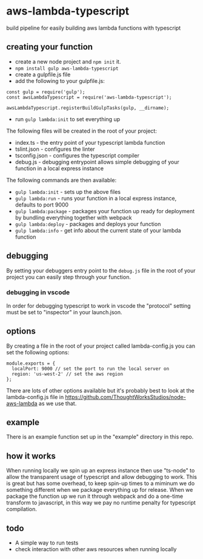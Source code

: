 # aws-lambda-typescript
build pipeline for easily building aws lambda functions with typescript

## creating your function

* create a new node project and `npm init` it.
* `npm install gulp aws-lambda-typescript`
* create a gulpfile.js file
* add the following to your gulpfile.js:

```
const gulp = require('gulp');
const awsLambdaTypescript = require('aws-lambda-typescript');

awsLambdaTypescript.registerBuildGulpTasks(gulp, __dirname);
```

* run `gulp lambda:init` to set everything up

The following files will be created in the root of your project:

* index.ts - the entry point of your typescript lambda function
* tslint.json - configures the linter
* tsconfig.json - configures the typescript compiler
* debug.js - debugging entrypoint allows simple debugging of your function in a local express instance

The following commands are then available:

* `gulp lambda:init` - sets up the above files
* `gulp lambda:run` - runs your function in a local express instance, defaults to port 9000
* `gulp lambda:package` - packages your function up ready for deployment by bundling everything together with webpack
* `gulp lambda:deploy` - packages and deploys your function
* `gulp lambda:info` - get info about the current state of your lambda function

## debugging

By setting your debuggers entry point to the `debug.js` file in the root of your project you can easily step through your function.

### debugging in vscode

In order for debugging typescript to work in vscode the "protocol" setting must be set to "inspector" in your launch.json.

## options 

By creating a file in the root of your project called lambda-config.js you can set the following options:

```
module.exports = {
  localPort: 9000 // set the port to run the local server on
  region: 'us-west-2' // set the aws region
};
```

There are lots of other options available but it's probably best to look at the lambda-config.js file in https://github.com/ThoughtWorksStudios/node-aws-lambda as we use that.

## example

There is an example function set up in the "example" directory in this repo. 

## how it works

When running locally we spin up an express instance then use "ts-node" to allow the transparent usage of typescript and allow debugging to work. This is great but has some overhead, to keep spin-up times to a miminum we do something different when we package everything up for release. When we package the function up we run it through webpack and do a one-time transform to javascript, in this way we pay no runtime penalty for typescript compilation.

## todo

* A simple way to run tests
* check interaction with other aws resources when running locally


